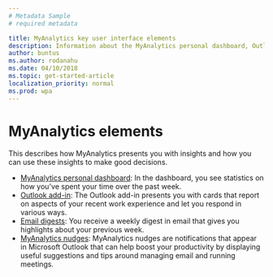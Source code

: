 ```yaml
---
# Metadata Sample
# required metadata

title: MyAnalytics key user interface elements
description: Information about the MyAnalytics personal dashboard, Outlook add-in, email digests, and MyAnalytics nudges. 
author: buntus
ms.author: rodanahu
ms.date: 04/10/2018
ms.topic: get-started-article
localization_priority: normal 
ms.prod: wpa
---
```


# MyAnalytics elements

This describes how MyAnalytics presents you with insights and how you can use these insights to make good decisions.

* [MyAnalytics personal dashboard](Dashboard.md): In the dashboard, you see statistics on how  you've spent your time over the past week. 
* [Outlook add-in](add-in.md): The Outlook add-in presents you with cards that  report on aspects of your recent work experience and let you respond in various ways.
* [Email digests](email-digest.md): You receive a weekly digest in email that gives you highlights about your previous week.
* [MyAnalytics nudges](mya-notifications.md): MyAnalytics nudges are notifications that appear in Microsoft Outlook that can help boost your productivity by displaying useful suggestions and tips around managing email and running meetings.